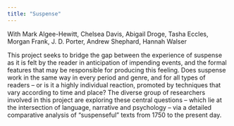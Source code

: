 ```yaml
---
title: "Suspense"
---
```


With Mark Algee-Hewitt, Chelsea Davis, Abigail Droge, Tasha Eccles, Morgan Frank, J. D. Porter, Andrew Shephard, Hannah Walser

This project seeks to bridge the gap between the experience of suspense as it is felt by the reader in anticipation of impending events, and the formal features that may be responsible for producing this feeling. Does suspense work in the same way in every period and genre, and for all types of readers – or is it a highly individual reaction, promoted by techniques that vary according to time and place? The diverse group of researchers involved in this project are exploring these central questions – which lie at the intersection of language, narrative and psychology – via a detailed comparative analysis of “suspenseful” texts from 1750 to the present day.

